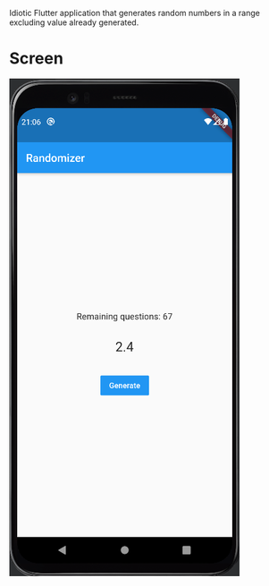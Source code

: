 Idiotic Flutter application that generates random numbers in a range excluding value already generated.

# Screen
![drawing](https://github.com/fedehsq/random/blob/master/screen.PNG)

